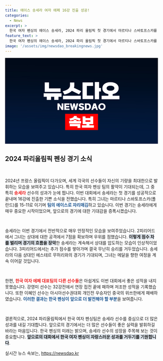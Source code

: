 ```yaml
---
title: 에이스 송세라 여자 에페 16강 진출 성공!
categories:
  - News
excerpt: >
  한국 여자 펜싱의 에이스 송세라, 2024 파리 올림픽 첫 경기에서 마르티나 스바토프스카를 제치고 16강 진출! 과연 그녀가 메달의 기적을 이끌어낼 수 있을까?
feature_text: >
  한국 여자 펜싱의 에이스 송세라, 2024 파리 올림픽 첫 경기에서 마르티나 스바토프스카를 제치고 16강 진출! 과연 그녀가 메달의 기적을 이끌어낼 수 있을까?
image: '/assets/img/newsdao_breakingnews.jpg'
---
```


<p><img src="/assets/img/newsdao_breakingnews.jpg" alt="ranknews 속보" /></p>

<h2 data-ke-size="size26">2024 파리올림픽 펜싱 경기 소식</h2>

<p data-ke-size="size16">&nbsp;</p>

<p>2024년 프랑스 올림픽이 다가오며, 세계 각국의 선수들이 자신의 기량을 최대한으로 발휘하는 모습을 보여주고 있습니다. 특히 한국 여자 펜싱 팀의 활약이 기대되는데, 그 중 특히 <b><span style="color: #ee2323;">송세라</span></b> 선수의 성과가 눈에 띕니다. 이번 대회에서 송세라는 첫 경기를 성공적으로 끝내며 16강에 진출한 기쁜 소식을 전했습니다. 특히 그녀는 마르티나 스바토프스카(폴란드)를 15-11로 이기며 <b><span style="color: #1a5490;">팀의 에이스로 자리매김</span></b>하고 있습니다. 이번 경기는 송세라에게 매우 중요한 시작이었으며, 앞으로의 경기에 대한 기대감을 증폭시켰습니다.</p>

<p data-ke-size="size16">&nbsp;</p>

<p>송세라는 이번 경기에서 전반적으로 매우 안정적인 모습을 보여주었습니다. 2피리어드에서 그녀는 상대에 대한 공격에서 7점을 확보하며 우위를 점했습니다. <b><span style="background-color: #21538527;">이렇게 점수 차를 벌리며 경기의 흐름을 장악</span></b>한 송세라는 계속해서 상대를 압도하는 모습이 인상적이었습니다. 3피리어드에서는 추가 점수를 쌓아가며 결국 무난히 승리를 거두었습니다. 송세라의 다음 상대인 에스테르 무허리와의 경기가 기대되며, 그녀는 메달을 향한 여정을 계속 이어갈 것입니다.</p>

<p data-ke-size="size16">&nbsp;</p>

<p>한편, <b><span style="color: #ee2323;">한국 여자 에페 대표팀의 다른 선수들</span></b>은 아쉽게도 이번 대회에서 좋은 성적을 내지 못했습니다. 강영미 선수는 32강전에서 연장 접전 끝에 패하며 저조한 성적을 기록했습니다. 또한 이혜인 선수는 아시아선수권대회 개인전 우승자인 중국의 위쓰한에게 패배하였습니다. <b><span style="color: #1a5490;">이러한 결과는 한국 펜싱이 앞으로 더 발전해야 할 부분</span></b>을 보여줍니다.</p>

<p data-ke-size="size16">&nbsp;</p>

<p>결론적으로, 2024 파리올림픽에서 한국 여자 펜싱팀은 송세라 선수를 중심으로 더 많은 성과를 내길 기대합니다. 앞으로의 경기에서는 더 많은 선수들이 좋은 실력을 발휘하길 바라는 마음입니다. 한국 펜싱의 미래는 밝으며, 송세라 선수의 성장을 주목해 보는 것이 중요합니다. <b><span style="background-color: #21538527;">앞으로의 대회에서 한국 여자 펜싱이 자랑스러운 성과를 거두기를 기원합니다</span></b>.</p>
실시간 뉴스 속보는, <a href="https://newsdao.kr" rel="dofollow">https://newsdao.kr</a>


